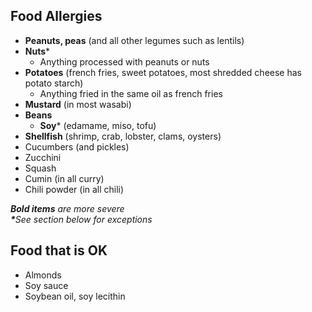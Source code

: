 ## Food Allergies

- **Peanuts, peas** (and all other legumes such as lentils)
- **Nuts***
  - Anything processed with peanuts or nuts
- **Potatoes** (french fries, sweet potatoes, most shredded cheese has potato starch)
  - Anything fried in the same oil as french fries
- **Mustard** (in most wasabi)
- **Beans**
  - **Soy*** (edamame, miso, tofu)
- **Shellfish** (shrimp, crab, lobster, clams, oysters)
- Cucumbers (and pickles)
- Zucchini
- Squash
- Cumin (in all curry)
- Chili powder (in all chili)

_**Bold items** are more severe_  
_**​*​**​See section below for exceptions_

## Food that is OK

- Almonds
- Soy sauce
- Soybean oil, soy lecithin

